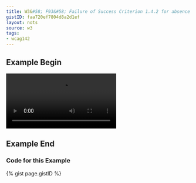 ```yaml
---
title: W3&#58; F93&#58; Failure of Success Criterion 1.4.2 for absence of a way to pause or stop an HTML5 media element that autoplays
gistID: faa720ef7804d8a2d1ef
layout: nots
source: w3
tags:
- wcag142
---
```


<h2 aria-describedby="{{ page.gistID }}">Example Begin</h2>
<div class="rendered-not">
				 <video src="ads.cgi?kind=video" autoplay loop></video>
</div> <!-- rendered-not -->

<h2 aria-describedby="{{ page.gistID }}">Example End</h2>

<h3 aria-describedby="{{ page.gistID }}">Code for this Example</h3>
{% gist page.gistID %}
